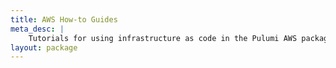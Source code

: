 ```yaml
---
title: AWS How-to Guides
meta_desc: |
    Tutorials for using infrastructure as code in the Pulumi AWS package
layout: package
---
```

